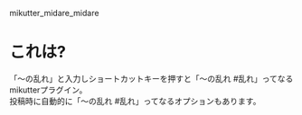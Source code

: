 mikutter_midare_midare

これは?
======================
「〜の乱れ」と入力しショートカットキーを押すと「〜の乱れ #乱れ」ってなるmikutterプラグイン。  
投稿時に自動的に「〜の乱れ #乱れ」ってなるオプションもあります。
